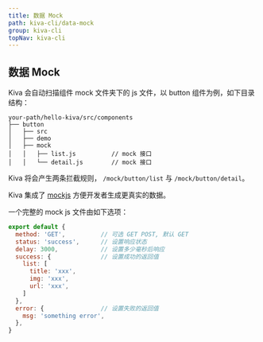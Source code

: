 ```yaml
---
title: 数据 Mock
path: kiva-cli/data-mock
group: kiva-cli
topNav: kiva-cli
---
```


## 数据 Mock

Kiva 会自动扫描组件 mock 文件夹下的 js 文件，以 button 组件为例，如下目录结构：

```text
your-path/hello-kiva/src/components
├── button
│   ├── src
│   ├── demo
│   ├── mock
│   │   ├── list.js          // mock 接口
│   │   └── detail.js        // mock 接口
```

Kiva 将会产生两条拦截规则， `/mock/button/list` 与 `/mock/button/detail`。

Kiva 集成了 [mockjs](http://mockjs.com/) 方便开发者生成更真实的数据。

一个完整的 mock js 文件由如下选项：

```js
export default {
  method: 'GET',          // 可选 GET POST, 默认 GET
  status: 'success',      // 设置响应状态
  delay: 3000,            // 设置多少毫秒后响应
  success: {              // 设置成功的返回值
    list: [
      title: 'xxx',
      img: 'xxx',
      url: 'xxx',
    ]
  },
  error: {                // 设置失败的返回值
    msg: 'something error',
  },
}
```
